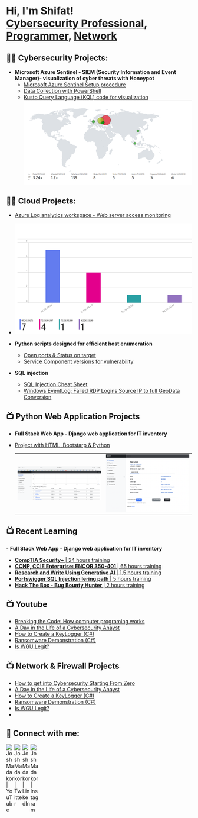 <h1>Hi, I'm Shifat! <br/><a href="https://github.com/Shifat-udn">Cybersecurity Professional</a>, <a href="https://www.linkedin.com/in/shifat-uddin-0baa86b2/">Programmer</a>, <a href="https://www.youtube.com/c/joshmadakor">Network</a></h1>

<h2>👨‍💻 Cybersecurity Projects:</h2>

- <b>Microsoft Azure Sentinel - SIEM (Security Information and Event Manager)- visualization of cyber threats with Honeypot </b>
  - [Microsoft Azure Sentinel Setup procedure](https://github.com/Shifat-udn/Microsoft-Azure-Sentinel---SIEM-Security-Information-and-Event-Manager-)
  - [Data Collection with PowerShell](https://github.com/Shifat-udn/Microsoft-Azure-Sentinel---SIEM-Security-Information-and-Event-Manager-/blob/main/Log_Exporter.ps1)
  - [Kusto Query Language (KQL) code for visualization](https://github.com/Shifat-udn/Microsoft-Azure-Sentinel---SIEM-Security-Information-and-Event-Manager-/blob/main/KQL.txt)
    <img src="https://github.com/Shifat-udn/Microsoft-Azure-Sentinel---SIEM-Security-Information-and-Event-Manager-/blob/main/map.png">

<h2>👨‍💻 Cloud Projects:</h2>

  - [Azure Log analytics workspace - Web server access monitoring](https://github.com/Shifat-udn/Azure-Log-analytics-workspace)
  - 
    <img src="https://github.com/Shifat-udn/Azure-Log-analytics-workspace/blob/main/apa_log.png" width="500" height="300">

- <b>Python scripts designed for efficient host enumeration </b>
  - [Open ports & Status on target](https://github.com/Shifat-udn/Cyber-Security/blob/main/host_scan.py)
  - [Service Component versions for vulnerability](https://github.com/Shifat-udn/Cyber-Security/blob/main/host_scan_2.py)
- <b>SQL injection</b>
  - [SQL Injection Cheat Sheet](https://github.com/Shifat-udn/Cyber-Security/blob/main/SQLi.txt)
  - [Windows EventLog: Failed RDP Logins Source IP to full GeoData Conversion](https://github.com/joshmadakor1/Sentinel-Lab)


<h2>📺 Python Web Application Projects</h2>


- <b>Full Stack Web App - Django web application for IT inventory </b>
- [Project with HTML, Bootstarp & Python](https://github.com/Shifat-udn/IT-support-django)

  <table>
  <tr><td><img src="https://github.com/Shifat-udn/IT-support-django/blob/main/Project-UI-image/Screenshot%202023-08-14%20at%202.58.37%20PM.png"></td>
  <td><img src="https://github.com/Shifat-udn/IT-support-django/blob/main/Project-UI-image/Screenshot%202023-08-14%20at%203.03.53%20PM.png"></td></tr>
  </table>

<h2>📺 Recent Learning  </h2>
- <b>Full Stack Web App - Django web application for IT inventory </b>

 - [<b>CompTIA Security+ </b> | 24 hours training ](https://github.com/Shifat-udn/Recent-Learning-/blob/main/CertificateOfCompletion_Prepare%20for%20the%20CompTIA%20Security%20SY0601%20Certification%20Exam.pdf)
 - [<b>CCNP, CCIE Enterprise: ENCOR 350-401 </b>| 65 hours training](https://github.com/Shifat-udn/Recent-Learning-/blob/main/UC-7c9b9e0b-3a47-444e-ab2e-da316025ef7c.pdf)
 - [<b>Research and Write Using Generative AI </b> | 1.5 hours training ](https://github.com/Shifat-udn/Recent-Learning-/blob/main/CertificateOfCompletion_How%20to%20Research%20and%20Write%20Using%20Generative%20AI%20Tools.pdf)
 - [<b>Portswigger SQL Injection lering path </b> | 5 hours training](https://github.com/Shifat-udn/Recent-Learning-/blob/main/Portswigger-SQL-injection.png)
 - [<b>Hack The Box - Bug Bounty Hunter  </b>| 2 hours training](https://github.com/Shifat-udn/Recent-Learning-/blob/main/Hack%20The%20Box%20-%20Bug%20Bounty%20Hunter.png)



<h2>📺 Youtube </h2>

- [Breaking the Code: How computer programing works](https://www.youtube.com/watch?v=IRFELQCTImc)
- [A Day in the Life of a Cybersecurity Anayst](https://www.youtube.com/watch?v=uHy3oM7NnoU)
- [How to Create a KeyLogger (C#)](https://www.youtube.com/watch?v=N-L9hklSlNk)
- [Ransomware Demonstration (C#)](https://www.youtube.com/watch?v=OfvdQeh79s0)
- [Is WGU Legit?](https://www.youtube.com/watch?v=E2MwRWxDBkA)

<h2>📺 Network & Firewall Projects</h2>

- [How to get into Cybersecurity Starting From Zero](https://www.youtube.com/watch?v=a83ASGn_V_s)
- [A Day in the Life of a Cybersecurity Anayst](https://www.youtube.com/watch?v=uHy3oM7NnoU)
- [How to Create a KeyLogger (C#)](https://www.youtube.com/watch?v=N-L9hklSlNk)
- [Ransomware Demonstration (C#)](https://www.youtube.com/watch?v=OfvdQeh79s0)
- [Is WGU Legit?](https://www.youtube.com/watch?v=E2MwRWxDBkA)
- 
<h2> 🤳 Connect with me:</h2>

[<img align="left" alt="JoshMadakor | YouTube" width="22px" src="https://cdn.jsdelivr.net/npm/simple-icons@v3/icons/youtube.svg" />][youtube]
[<img align="left" alt="JoshMadakor | Twitter" width="22px" src="https://cdn.jsdelivr.net/npm/simple-icons@v3/icons/twitter.svg" />][twitter]
[<img align="left" alt="JoshMadakor | LinkedIn" width="22px" src="https://cdn.jsdelivr.net/npm/simple-icons@v3/icons/linkedin.svg" />][linkedin]
[<img align="left" alt="JoshMadakor | Instagram" width="22px" src="https://cdn.jsdelivr.net/npm/simple-icons@v3/icons/instagram.svg" />][instagram]

[twitter]: https://twitter.com/
[youtube]: https://www.youtube.com/@ShifatUddin-
[instagram]: https://www.instagram.com/
[linkedin]:https://www.linkedin.com/in/shifat-uddin-0baa86b2/

<!--
**joshmadakor1/joshmadakor1** is a ✨ _special_ ✨ repository because its `README.md` (this file) appears on your GitHub profile.

Here are some ideas to get you started:

- 🔭 I’m currently working on ...
- 🌱 I’m currently learning ...
- 👯 I’m looking to collaborate on ...
- 🤔 I’m looking for help with ...
- 💬 Ask me about ...
- 📫 How to reach me: ...
- 😄 Pronouns: ...
- ⚡ Fun fact: ...
-->

